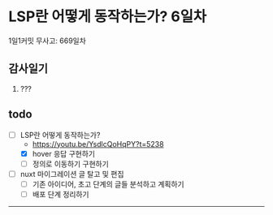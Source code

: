 # LSP란 어떻게 동작하는가? 6일차

1일1커밋 무사고: 669일차

## 감사일기

1. ???

## todo

- [ ] LSP란 어떻게 동작하는가?
  - https://youtu.be/YsdlcQoHqPY?t=5238
  - [x] hover 응답 구현하기
  - [ ] 정의로 이동하기 구현하기
- [ ] nuxt 마이그레이션 글 탈고 및 편집
  - [ ] 기존 아이디어, 초고 단계의 글들 분석하고 계획하기
  - [ ] 배포 단계 정리하기

---


